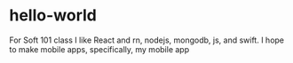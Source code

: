 # hello-world
For Soft 101 class
I like React and rn, nodejs, mongodb, js, and swift. I hope to make mobile apps, specifically, my mobile app
